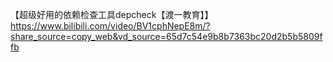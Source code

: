 【超级好用的依赖检查工具depcheck【渡一教育】】 https://www.bilibili.com/video/BV1cphNepE8m/?share_source=copy_web&vd_source=65d7c54e9b8b7363bc20d2b5b5809ffb